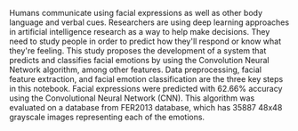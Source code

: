 Humans communicate using facial expressions as well as other body language and verbal cues. Researchers are using deep learning approaches in artificial intelligence research as a way to help make decisions. They need to study people in order to predict how they'll respond or know what they're feeling. This study proposes the development of a system that predicts and classifies facial emotions by using the Convolution Neural Network algorithm, among other features.
Data preprocessing, facial feature extraction, and facial emotion classification are the three key steps in this notebook. Facial expressions were predicted with 62.66% accuracy using the Convolutional Neural Network (CNN). This algorithm was evaluated on a database from FER2013 database, which has 35887 48x48 grayscale images representing each of the emotions.
